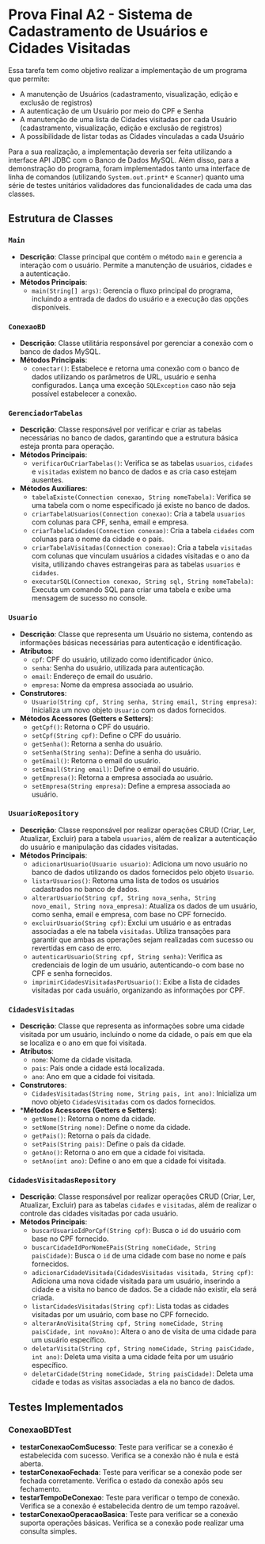 # Prova Final A2 - Sistema de Cadastramento de Usuários e Cidades Visitadas

Essa tarefa tem como objetivo realizar a implementação de um programa que permite:
- A manutenção de Usuários (cadastramento, visualização, edição e exclusão de registros)
- A autenticação de um Usuário por meio do CPF e Senha
- A manutenção de uma lista de Cidades visitadas por cada Usuário (cadastramento, visualização, edição e exclusão de registros)
- A possibilidade de listar todas as Cidades vinculadas a cada Usuário

Para a sua realização, a implementação deveria ser feita utilizando a interface API JDBC com o Banco de Dados MySQL. Além disso, para a demonstração do programa, 
foram implementados tanto uma interface de linha de comandos (utilizando `System.out.print*` e `Scanner`) quanto uma série de testes unitários validadores das
funcionalidades de cada uma das classes.

## Estrutura de Classes

### `Main`
- **Descrição**: Classe principal que contém o método `main` e gerencia a interação com o usuário. Permite a manutenção de usuários, cidades e a autenticação.
- **Métodos Principais**:
  - `main(String[] args)`: Gerencia o fluxo principal do programa, incluindo a entrada de dados do usuário e a execução das opções disponíveis.
 
### `ConexaoBD`
- **Descrição**: Classe utilitária responsável por gerenciar a conexão com o banco de dados MySQL.
- **Métodos Principais**:
  - `conectar()`: Estabelece e retorna uma conexão com o banco de dados utilizando os parâmetros de URL, usuário e senha configurados. Lança uma exceção
    `SQLException` caso não seja possível estabelecer a conexão.
 
### `GerenciadorTabelas`
- **Descrição**: Classe responsável por verificar e criar as tabelas necessárias no banco de dados, garantindo que a estrutura básica esteja pronta para operação.
- **Métodos Principais**:
  - `verificarOuCriarTabelas()`: Verifica se as tabelas `usuarios`, `cidades` e `visitadas` existem no banco de dados e as cria caso estejam ausentes.
- **Métodos Auxiliares**:
  - `tabelaExiste(Connection conexao, String nomeTabela)`: Verifica se uma tabela com o nome especificado já existe no banco de dados.
  - `criarTabelaUsuarios(Connection conexao)`: Cria a tabela `usuarios` com colunas para CPF, senha, email e empresa.
  - `criarTabelaCidades(Connection conexao)`: Cria a tabela `cidades` com colunas para o nome da cidade e o país.
  - `criarTabelaVisitadas(Connection conexao)`: Cria a tabela `visitadas` com colunas que vinculam usuários a cidades visitadas e o ano da visita, utilizando chaves estrangeiras para as tabelas `usuarios` e `cidades`.
  - `executarSQL(Connection conexao, String sql, String nomeTabela)`: Executa um comando SQL para criar uma tabela e exibe uma mensagem de sucesso no console.

### `Usuario`
- **Descrição**: Classe que representa um Usuário no sistema, contendo as informações básicas necessárias para autenticação e identificação.
- **Atributos**:
  - `cpf`: CPF do usuário, utilizado como identificador único.
  - `senha`: Senha do usuário, utilizada para autenticação.
  - `email`: Endereço de email do usuário.
  - `empresa`: Nome da empresa associada ao usuário.
- **Construtores**:
  - `Usuario(String cpf, String senha, String email, String empresa)`: Inicializa um novo objeto `Usuario` com os dados fornecidos.
- **Métodos Acessores (Getters e Setters)**:
  - `getCpf()`: Retorna o CPF do usuário.
  - `setCpf(String cpf)`: Define o CPF do usuário.
  - `getSenha()`: Retorna a senha do usuário.
  - `setSenha(String senha)`: Define a senha do usuário.
  - `getEmail()`: Retorna o email do usuário.
  - `setEmail(String email)`: Define o email do usuário.
  - `getEmpresa()`: Retorna a empresa associada ao usuário.
  - `setEmpresa(String empresa)`: Define a empresa associada ao usuário.

### `UsuarioRepository`
- **Descrição**: Classe responsável por realizar operações CRUD (Criar, Ler, Atualizar, Excluir) para a tabela `usuarios`, além de realizar a autenticação do usuário e manipulação das cidades visitadas.
- **Métodos Principais**:
  - `adicionarUsuario(Usuario usuario)`: Adiciona um novo usuário no banco de dados utilizando os dados fornecidos pelo objeto `Usuario`.
  - `listarUsuarios()`: Retorna uma lista de todos os usuários cadastrados no banco de dados.
  - `alterarUsuario(String cpf, String nova_senha, String novo_email, String nova_empresa)`: Atualiza os dados de um usuário, como senha, email e empresa, com base no CPF fornecido.
  - `excluirUsuario(String cpf)`: Exclui um usuário e as entradas associadas a ele na tabela `visitadas`. Utiliza transações para garantir que ambas as operações sejam realizadas com sucesso ou revertidas em caso de erro.
  - `autenticarUsuario(String cpf, String senha)`: Verifica as credenciais de login de um usuário, autenticando-o com base no CPF e senha fornecidos.
  - `imprimirCidadesVisitadasPorUsuario()`: Exibe a lista de cidades visitadas por cada usuário, organizando as informações por CPF.

### `CidadesVisitadas`
- **Descrição**: Classe que representa as informações sobre uma cidade visitada por um usuário, incluindo o nome da cidade, o país em que ela se localiza e o ano em que foi visitada.
- **Atributos**:
  - `nome`: Nome da cidade visitada.
  - `pais`: País onde a cidade está localizada.
  - `ano`: Ano em que a cidade foi visitada.
- **Construtores**:
  - `CidadesVisitadas(String nome, String pais, int ano)`: Inicializa um novo objeto `CidadesVisitadas` com os dados fornecidos.
- ***Métodos Acessores (Getters e Setters)**:
  - `getNome()`: Retorna o nome da cidade.
  - `setNome(String nome)`: Define o nome da cidade.
  - `getPais()`: Retorna o país da cidade.
  - `setPais(String pais)`: Define o país da cidade.
  - `getAno()`: Retorna o ano em que a cidade foi visitada.
  - `setAno(int ano)`: Define o ano em que a cidade foi visitada.
 
### `CidadesVisitadasRepository`
- **Descrição**: Classe responsável por realizar operações CRUD (Criar, Ler, Atualizar, Excluir) para as tabelas `cidades` e `visitadas`, além de realizar o controle das cidades visitadas por cada usuário.
- **Métodos Principais**:
  - `buscarUsuarioIdPorCpf(String cpf)`: Busca o `id` do usuário com base no CPF fornecido.
  - `buscarCidadeIdPorNomeEPais(String nomeCidade, String paisCidade)`: Busca o `id` de uma cidade com base no nome e país fornecidos.
  - `adicionarCidadeVisitada(CidadesVisitadas visitada, String cpf)`: Adiciona uma nova cidade visitada para um usuário, inserindo a cidade e a visita no banco de dados. Se a cidade não existir, ela será criada.
  - `listarCidadesVisitadas(String cpf)`: Lista todas as cidades visitadas por um usuário, com base no CPF fornecido.
  - `alterarAnoVisita(String cpf, String nomeCidade, String paisCidade, int novoAno)`: Altera o ano de visita de uma cidade para um usuário específico.
  - `deletarVisita(String cpf, String nomeCidade, String paisCidade, int ano)`: Deleta uma visita a uma cidade feita por um usuário específico.
  - `deletarCidade(String nomeCidade, String paisCidade)`: Deleta uma cidade e todas as visitas associadas a ela no banco de dados.


## Testes Implementados

### ConexaoBDTest
- **testarConexaoComSucesso**: Teste para verificar se a conexão é estabelecida com sucesso. Verifica se a conexão não é nula e está aberta.
- **testarConexaoFechada**: Teste para verificar se a conexão pode ser fechada corretamente. Verifica o estado da conexão após seu fechamento.
- **testarTempoDeConexao**: Teste para verificar o tempo de conexão. Verifica se a conexão é estabelecida dentro de um tempo razoável.
- **testarConexaoOperacaoBasica**: Teste para verificar se a conexão suporta operações básicas. Verifica se a conexão pode realizar uma consulta simples.

